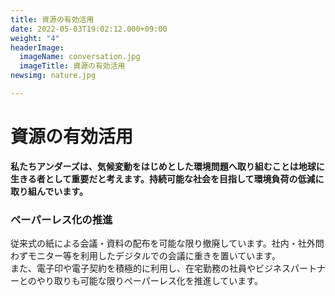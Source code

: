 ```yaml
---
title: 資源の有効活用
date: 2022-05-03T19:02:12.000+09:00
weight: "4"
headerImage:
  imageName: conversation.jpg
  imageTitle: 資源の有効活用
newsimg: nature.jpg

---
```

# 資源の有効活用

**私たちアンダーズは、気候変動をはじめとした環境問題へ取り組むことは地球に生きる者として重要だと考えます。持続可能な社会を目指して環境負荷の低減に取り組んでいます。**

### ペーパーレス化の推進

従来式の紙による会議・資料の配布を可能な限り撤廃しています。社内・社外問わずモニター等を利用したデジタルでの会議に重きを置いています。  
また、電子印や電子契約を積極的に利用し、在宅勤務の社員やビジネスパートナーとのやり取りも可能な限りペーパーレス化を推進しています。